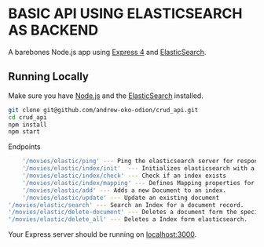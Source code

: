 

# BASIC API USING ELASTICSEARCH AS BACKEND

A barebones Node.js app using [Express 4](http://expressjs.com/) and [ElasticSearch](https://www.elastic.co/products/elasticsearch/).

## Running Locally

Make sure you have [Node.js](http://nodejs.org/) and the [ElasticSearch](https://www.elastic.co/products/elasticsearch/) installed.

```sh
git clone git@github.com/andrew-oko-odion/crud_api.git
cd crud_api
npm install
npm start
```

Endpoints 

```sh
	'/movies/elastic/ping' --- Ping the elasticsearch server for response. 
	'/movies/elastic/index/init'  --- Initializes elasticsearch with a index.
	'/movies/elastic/index/check' --- Check if an index exists
	'/movies/elastic/index/mapping' --- Defines Mapping properties for document.
	'/movies/elastic/add' --- Adds a new Document to an index. 
	'/movies/elastic/update' --- Update an existing document 
'/movies/elastic/search' --- Search an Index for a document record.
'/movies/elastic/delete-document' --- Deletes a document form the specified Index. 
'/movies/elastic/delete_all' --- Deletes a Index form elasticsearch. 
```
Your Express server should be running on [localhost:3000](http://localhost:3000/).


